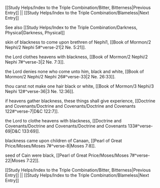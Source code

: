 [[Study Helps/Index to the Triple Combination/Bitter, Bitterness|Previous Entry]]  ||  [[Study Helps/Index to the Triple Combination/Blameless|Next Entry]]

 See also [[Study Helps/Index to the Triple Combination/Darkness, Physical|Darkness, Physical]]

 skin of blackness to come upon brethren of Nephi1, [[Book of Mormon/2 Nephi/2 Nephi 5#^verse-21|2 Ne. 5:21]].

 the Lord clothes heavens with blackness, [[Book of Mormon/2 Nephi/2 Nephi 7#^verse-3|2 Ne. 7:3]].

 the Lord denies none who come unto him, black and white, [[Book of Mormon/2 Nephi/2 Nephi 26#^verse-33|2 Ne. 26:33]].

 thou canst not make one hair black or white, [[Book of Mormon/3 Nephi/3 Nephi 12#^verse-36|3 Ne. 12:36]].

 if heavens gather blackness, these things shall give experience, [[Doctrine and Covenants/Doctrine and Covenants/Doctrine and Covenants 122#^verse-7|D&C 122:7]].

 the Lord to clothe heavens with blackness, [[Doctrine and Covenants/Doctrine and Covenants/Doctrine and Covenants 133#^verse-69|D&C 133:69]].

 blackness came upon children of Canaan, [[Pearl of Great Price/Moses/Moses 7#^verse-8|Moses 7:8]].

 seed of Cain were black, [[Pearl of Great Price/Moses/Moses 7#^verse-22|Moses 7:22]].

[[Study Helps/Index to the Triple Combination/Bitter, Bitterness|Previous Entry]]  ||  [[Study Helps/Index to the Triple Combination/Blameless|Next Entry]]
